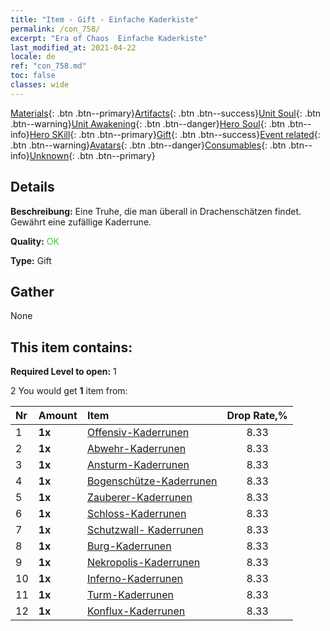 ```yaml
---
title: "Item - Gift - Einfache Kaderkiste"
permalink: /con_758/
excerpt: "Era of Chaos  Einfache Kaderkiste"
last_modified_at: 2021-04-22
locale: de
ref: "con_758.md"
toc: false
classes: wide
---
```

 [Materials](/ItemsDE/){: .btn .btn--primary}[Artifacts](/ItemsDE/Artifacts/){: .btn .btn--success}[Unit Soul](/ItemsDE/UnitSoul/){: .btn .btn--warning}[Unit Awakening](/ItemsDE/UnitAwakening/){: .btn .btn--danger}[Hero Soul](/ItemsDE/HeroSoul/){: .btn .btn--info}[Hero SKill](/ItemsDE/HeroSkill/){: .btn .btn--primary}[Gift](/ItemsDE/Gift/){: .btn .btn--success}[Event related](/ItemsDE/Events/){: .btn .btn--warning}[Avatars](/ItemsDE/Avatars/){: .btn .btn--danger}[Consumables](/ItemsDE/Consumables/){: .btn .btn--info}[Unknown](/ItemsDE/Unknown/){: .btn .btn--primary}

## Details
 **Beschreibung:** Eine Truhe, die man überall in Drachenschätzen findet. Gewährt eine zufällige Kaderrune.

 **Quality:** <span style="color: #32CD32">OK</span>

 **Type:** Gift

## Gather

  None

## This item contains:

 **Required Level to open:** 1

 2 You would get **1** item  from:

  | Nr | Amount |     Item    | Drop Rate,% |
  |:---|:-------|:------------|:---------:|
  | 1 |  **1x** | [Offensiv-Kaderrunen](/de/Items/con_734/) | 8.33 | 
  | 2 |  **1x** | [Abwehr-Kaderrunen](/de/Items/con_739/) | 8.33 | 
  | 3 |  **1x** | [Ansturm-Kaderrunen](/de/Items/con_741/) | 8.33 | 
  | 4 |  **1x** | [Bogenschütze-Kaderrunen](/de/Items/con_742/) | 8.33 | 
  | 5 |  **1x** | [Zauberer-Kaderrunen](/de/Items/con_746/) | 8.33 | 
  | 6 |  **1x** | [Schloss-Kaderrunen](/de/Items/con_752/) | 8.33 | 
  | 7 |  **1x** | [Schutzwall- Kaderrunen](/de/Items/con_753/) | 8.33 | 
  | 8 |  **1x** | [Burg-Kaderrunen](/de/Items/con_754/) | 8.33 | 
  | 9 |  **1x** | [Nekropolis-Kaderrunen](/de/Items/con_755/) | 8.33 | 
  | 10 |  **1x** | [Inferno-Kaderrunen](/de/Items/con_777/) | 8.33 | 
  | 11 |  **1x** | [Turm-Kaderrunen](/de/Items/con_785/) | 8.33 | 
  | 12 |  **1x** | [Konflux-Kaderrunen](/de/Items/con_791/) | 8.33 | 
